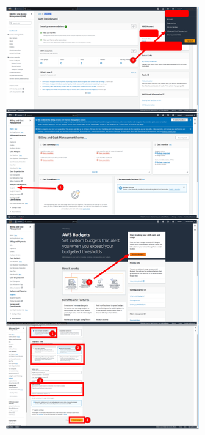 ![latest-screenshot 3.png](latest-screenshot3.png)
![latest-screenshot 4.png](latest-screenshot4.png)
![latest-screenshot 5.png](latest-screenshot5.png)
![latest-screenshot 6.png](latest-screenshot6.png)
